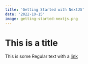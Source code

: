 ```yaml
---
title: 'Getting Started with NextJS'
date: '2022-10-15'
image: getting-started-nextjs.png
---
```


# This is a title

<!-- 마크다운 장점 메타데이터 쉽게 넣음 -->
<!-- YAML 포맷 -->

This is some Regular text with a [link](https://google.com)
